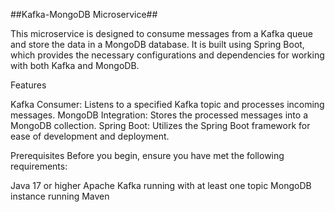 ##Kafka-MongoDB Microservice##

This microservice is designed to consume messages from a Kafka queue and store the data in a MongoDB database. It is built using Spring Boot, which provides the necessary configurations and dependencies for working with both Kafka and MongoDB.

Features

Kafka Consumer: Listens to a specified Kafka topic and processes incoming messages.
MongoDB Integration: Stores the processed messages into a MongoDB collection.
Spring Boot: Utilizes the Spring Boot framework for ease of development and deployment.

Prerequisites
Before you begin, ensure you have met the following requirements:

Java 17 or higher
Apache Kafka running with at least one topic
MongoDB instance running
Maven 
